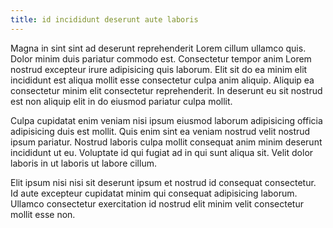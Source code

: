 ```yaml
---
title: id incididunt deserunt aute laboris
---
```


Magna in sint sint ad deserunt reprehenderit Lorem cillum ullamco quis. Dolor minim duis pariatur commodo est. Consectetur tempor anim Lorem nostrud excepteur irure adipisicing quis laborum. Elit sit do ea minim elit incididunt est aliqua mollit esse consectetur culpa anim aliquip. Aliquip ea consectetur minim elit consectetur reprehenderit. In deserunt eu sit nostrud est non aliquip elit in do eiusmod pariatur culpa mollit.

Culpa cupidatat enim veniam nisi ipsum eiusmod laborum adipisicing officia adipisicing duis est mollit. Quis enim sint ea veniam nostrud velit nostrud ipsum pariatur. Nostrud laboris culpa mollit consequat anim minim deserunt incididunt ut eu. Voluptate id qui fugiat ad in qui sunt aliqua sit. Velit dolor laboris in ut laboris ut labore cillum.

Elit ipsum nisi nisi sit deserunt ipsum et nostrud id consequat consectetur. Id aute excepteur cupidatat minim qui consequat adipisicing laborum. Ullamco consectetur exercitation id nostrud elit minim velit consectetur mollit esse non.